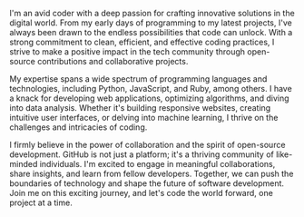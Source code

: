 I'm an avid coder with a deep passion for crafting innovative solutions in the digital world. From my early days of programming to my latest projects, I've always been drawn to the endless possibilities that code can unlock. With a strong commitment to clean, efficient, and effective coding practices, I strive to make a positive impact in the tech community through open-source contributions and collaborative projects.

My expertise spans a wide spectrum of programming languages and technologies, including Python, JavaScript, and Ruby, among others. I have a knack for developing web applications, optimizing algorithms, and diving into data analysis. Whether it's building responsive websites, creating intuitive user interfaces, or delving into machine learning, I thrive on the challenges and intricacies of coding.

I firmly believe in the power of collaboration and the spirit of open-source development. GitHub is not just a platform; it's a thriving community of like-minded individuals. I'm excited to engage in meaningful collaborations, share insights, and learn from fellow developers. Together, we can push the boundaries of technology and shape the future of software development. Join me on this exciting journey, and let's code the world forward, one project at a time.
